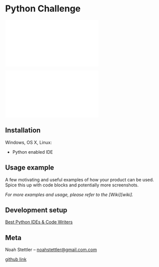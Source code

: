# Python Challenge

![Bank_Results](PyBank/Bank.txt)

![Poll_Results](PyPoll/Election.txt)

## Installation

Windows, OS X, Linux:

* Python enabled IDE

## Usage example

A few motivating and useful examples of how your product can be used. Spice this up with code blocks and potentially more screenshots.

_For more examples and usage, please refer to the [Wiki][wiki]._

## Development setup

[Best Python IDEs & Code Writers](https://www.programiz.com/python-programming/ide)


## Meta

Noah Stettler – noahstettler@gmail.com.com

[github link](https://github.com/noahstettler)

